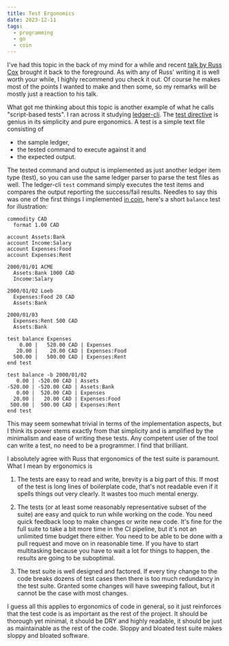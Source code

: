 ```yaml
---
title: Test Ergonomics
date: 2023-12-11
tags:
  - programming
  - go
  - coin
---
```


I've had this topic in the back of my mind for a while and recent [talk by Russ Cox](https://research.swtch.com/testing) brought it back to the foreground. As with any of Russ' writing it is well worth your while, I highly recommend you check it out. Of course he makes most of the points I wanted to make and then some, so my remarks will be mostly just a reaction to his talk.

What got me thinking about this topic is another example of what he calls "script-based tests". I ran across it studying [ledger-cli](https://ledger-cli.org). The [test directive](https://ledger-cli.org/doc/ledger3.html#Writing-Tests) is genius in its simplicity and pure ergonomics. A test is a simple text file consisting of

* the sample ledger,
* the tested command to execute against it and
* the expected output.

The tested command and output is implemented as just another ledger item type (test), so you can use the same ledger parser to parse the test files as well. The ledger-cli `test` command simply executes the test items and compares the output reporting the success/fail results. Needles to say this was one of the first things I implemented [in coin](https://github.com/mkobetic/coin/blob/master/tests/cmd/reg/basic.test), here's a short `balance` test for illustration:

```
commodity CAD
  format 1.00 CAD

account Assets:Bank
account Income:Salary
account Expenses:Food
account Expenses:Rent

2000/01/01 ACME
  Assets:Bank 1000 CAD
  Income:Salary

2000/01/02 Loeb
  Expenses:Food 20 CAD
  Assets:Bank

2000/01/03 
  Expenses:Rent 500 CAD
  Assets:Bank

test balance Expenses
    0.00 |   520.00 CAD | Expenses
   20.00 |    20.00 CAD | Expenses:Food
  500.00 |   500.00 CAD | Expenses:Rent
end test

test balance -b 2000/01/02
   0.00 | -520.00 CAD | Assets
-520.00 | -520.00 CAD | Assets:Bank
   0.00 |  520.00 CAD | Expenses
  20.00 |   20.00 CAD | Expenses:Food
 500.00 |  500.00 CAD | Expenses:Rent
end test
```

This may seem somewhat trivial in terms of the implementation aspects, but I think its power stems exactly from that simplicity and is amplified by the minimalism and ease of writing these tests. Any competent user of the tool can write a test, no need to be a programmer. I find that brilliant.

I absolutely agree with Russ that ergonomics of the test suite is paramount. What I mean by ergonomics is 

1. The tests are easy to read and write, brevity is a big part of this. If most of the test is long lines of boilerplate code, that's not readable even if it spells things out very clearly. It wastes too much mental energy.

2. The tests (or at least some reasonably representative subset of the suite) are easy and quick to run while working on the code. You need quick feedback loop to make changes or write new code. It's fine for the full suite to take a bit more time in the CI pipeline, but it's not an unlimited time budget there either. You need to be able to be done with a pull request and move on in reasonable time. If you have to start multitasking because you have to wait a lot for things to happen, the results are going to be suboptimal.

3. The test suite is well designed and factored. If every tiny change to the code breaks dozens of test cases then there is too much redundancy in the test suite. Granted some changes will have sweeping fallout, but it cannot be the case with most changes.

I guess all this applies to ergonomics of code in general, so it just reinforces that the test code is as important as the rest of the project. It should be thorough yet minimal, it should be DRY and highly readable, it should be just as maintainable as the rest of the code. Sloppy and bloated test suite makes sloppy and bloated software.